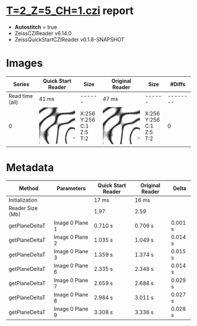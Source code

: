 # [T=2_Z=5_CH=1.czi](https://zenodo.org/record/7015307/files/T%3D2_Z%3D5_CH%3D1.czi) report
 - **Autostitch** = true
 - ZeissCZIReader v6.14.0
 - ZeissQuickStartCZIReader v0.1.8-SNAPSHOT

# Images 

| Series            | Quick Start Reader | Size | Original Reader | Size | #Diffs |
|-------------------|--------------------|------|-----------------|------|--------|
| Read time (all)   |41 ms|------|47 ms|------|--------|
|0|![T=2_Z=5_CH=1.quick_true.flat_true.stitch_true.series_0.jpg](T=2_Z=5_CH=1/T=2_Z=5_CH=1.quick_true.flat_true.stitch_true.series_0.jpg)|X:256<br>Y:256<br>C:1<br>Z:5<br>T:2|![T=2_Z=5_CH=1.quick_false.flat_true.stitch_true.series_0.jpg](T=2_Z=5_CH=1/T=2_Z=5_CH=1.quick_false.flat_true.stitch_true.series_0.jpg)|X:256<br>Y:256<br>C:1<br>Z:5<br>T:2|0|

# Metadata

|  Method            | Parameters       | Quick Start Reader | Original Reader | Delta  |
| -------------------|------------------|--------------------|-----------------|------- |
| Initialization     |                  |17 ms|16 ms|        |
| Reader Size (Mb)     |                  |1.97|2.59|        |
| getPlaneDeltaT| Image 0 Plane 1 |  0.710 s |  0.709 s | 0.001 s |
| getPlaneDeltaT| Image 0 Plane 2 |  1.035 s |  1.049 s | 0.014 s |
| getPlaneDeltaT| Image 0 Plane 3 |  1.359 s |  1.374 s | 0.015 s |
| getPlaneDeltaT| Image 0 Plane 6 |  2.335 s |  2.348 s | 0.014 s |
| getPlaneDeltaT| Image 0 Plane 7 |  2.659 s |  2.688 s | 0.029 s |
| getPlaneDeltaT| Image 0 Plane 8 |  2.984 s |  3.011 s | 0.027 s |
| getPlaneDeltaT| Image 0 Plane 9 |  3.308 s |  3.336 s | 0.028 s |
